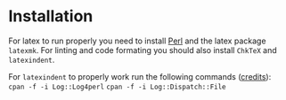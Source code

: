 # Installation

For latex to run properly you need to install [Perl](http://strawberryperl.com/) and the latex package `latexmk`.
For linting and code formating you should also install `ChkTeX` and `latexindent`.

For `latexindent` to properly work run the following commands ([credits](https://tex.stackexchange.com/questions/445521/latexindent-cant-locate-log-log4perl-pm-in-inc-you-may-need-to-install-the-l)):
`cpan -f -i Log::Log4perl`
`cpan -f -i Log::Dispatch::File`
